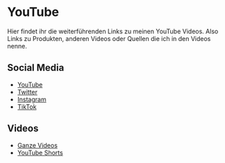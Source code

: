 # YouTube

Hier findet ihr die weiterführenden Links zu meinen YouTube Videos.
Also Links zu Produkten, anderen Videos oder Quellen die ich in den Videos nenne.

## Social Media
* [YouTube](https://youtube.com/@technikhobbyist)
* [Twitter](https://twitter.com/technikhobbyist)
* [Instagram](https://instagram.com/technikhobbyist)
* [TikTok](https://tiktok.com/@technikhobbyist)

## Videos
* [Ganze Videos](https://github.com/technikhobbyist/youtube/tree/main/videos)
* [YouTube Shorts](https://github.com/technikhobbyist/youtube/tree/main/shorts)